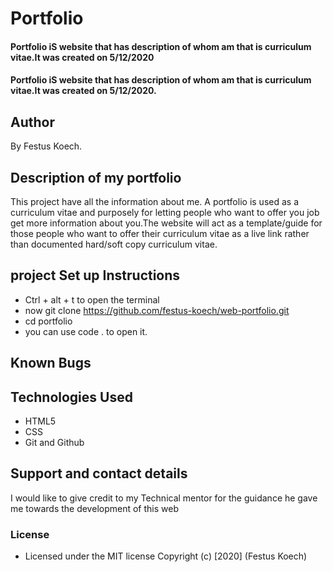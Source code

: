 
# Portfolio
#### Portfolio iS website that has description of whom am that is curriculum vitae.It was created on 5/12/2020
#### Portfolio iS website that has description of whom am that is curriculum vitae.It was created on 5/12/2020.
## Author
By Festus Koech.
## Description of my portfolio
This project have all the information about  me. A portfolio is used as a curriculum  vitae and purposely for letting  people who want to offer you job get more information about you.The website will act as a template/guide for those people who want to offer their curriculum  vitae as a live link rather than documented hard/soft copy curriculum vitae.
## project Set up Instructions
* Ctrl + alt + t to open the terminal
* now git clone https://github.com/festus-koech/web-portfolio.git
* cd portfolio
* you can use code . to open it.
## Known Bugs
## Technologies Used
* HTML5
* CSS
* Git and Github
## Support and contact details
I would like to give credit to my Technical mentor for the guidance he gave me towards the development of this web
### License
* Licensed under the MIT license
Copyright (c) [2020] (Festus Koech)
